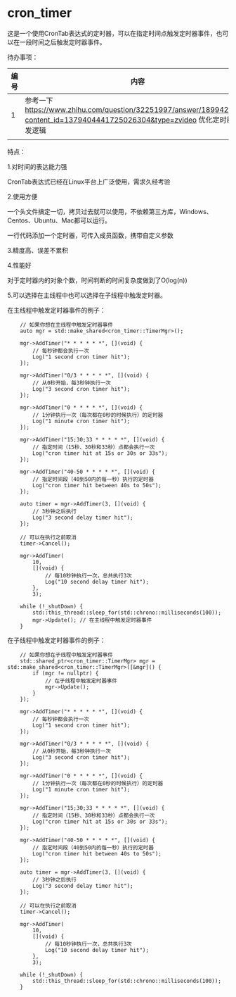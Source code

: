 # cron_timer

这是一个使用CronTab表达式的定时器，可以在指定时间点触发定时器事件，也可以在一段时间之后触发定时器事件。



待办事项：

| 编号 | 内容                                                         | 状态 |
| ---- | ------------------------------------------------------------ | ---- |
| 1    | 参考一下 https://www.zhihu.com/question/32251997/answer/1899420964?content_id=1379404441725026304&type=zvideo 优化定时器的出发逻辑 |      |
|      |                                                              |      |



特点：

1.对时间的表达能力强

CronTab表达式已经在Linux平台上广泛使用，需求久经考验



2.使用方便

一个头文件搞定一切，拷贝过去就可以使用，不依赖第三方库，Windows、Centos、Ubuntu、Mac都可以运行。

一行代码添加一个定时器，可传入成员函数，携带自定义参数



3.精度高、误差不累积



4.性能好

对于定时器内的对象个数，时间判断的时间复杂度做到了O(log(n))



5.可以选择在主线程中也可以选择在子线程中触发定时器。



在主线程中触发定时器事件的例子：

```
	// 如果你想在主线程中触发定时器事件
	auto mgr = std::make_shared<cron_timer::TimerMgr>();

	mgr->AddTimer("* * * * * *", [](void) {
		// 每秒钟都会执行一次
		Log("1 second cron timer hit");
	});

	mgr->AddTimer("0/3 * * * * *", [](void) {
		// 从0秒开始，每3秒钟执行一次
		Log("3 second cron timer hit");
	});

	mgr->AddTimer("0 * * * * *", [](void) {
		// 1分钟执行一次（每次都在0秒的时候执行）的定时器
		Log("1 minute cron timer hit");
	});

	mgr->AddTimer("15;30;33 * * * * *", [](void) {
		// 指定时间（15秒、30秒和33秒）点都会执行一次
		Log("cron timer hit at 15s or 30s or 33s");
	});

	mgr->AddTimer("40-50 * * * * *", [](void) {
		// 指定时间段（40到50内的每一秒）执行的定时器
		Log("cron timer hit between 40s to 50s");
	});

	auto timer = mgr->AddTimer(3, [](void) {
		// 3秒钟之后执行
		Log("3 second delay timer hit");
	});

	// 可以在执行之前取消
	timer->Cancel();

	mgr->AddTimer(
		10,
		[](void) {
			// 每10秒钟执行一次，总共执行3次
			Log("10 second delay timer hit");
		},
		3);

	while (!_shutDown) {
		std::this_thread::sleep_for(std::chrono::milliseconds(100));
		mgr->Update(); // 在主线程中触发定时器事件
	}
```



在子线程中触发定时器事件的例子：

```
	// 如果你想在子线程中触发定时器事件
	std::shared_ptr<cron_timer::TimerMgr> mgr = std::make_shared<cron_timer::TimerMgr>([&mgr]() {
		if (mgr != nullptr) {
			// 在子线程中触发定时器事件
			mgr->Update();
		}
	});

	mgr->AddTimer("* * * * * *", [](void) {
		// 每秒钟都会执行一次
		Log("1 second cron timer hit");
	});

	mgr->AddTimer("0/3 * * * * *", [](void) {
		// 从0秒开始，每3秒钟执行一次
		Log("3 second cron timer hit");
	});

	mgr->AddTimer("0 * * * * *", [](void) {
		// 1分钟执行一次（每次都在0秒的时候执行）的定时器
		Log("1 minute cron timer hit");
	});

	mgr->AddTimer("15;30;33 * * * * *", [](void) {
		// 指定时间（15秒、30秒和33秒）点都会执行一次
		Log("cron timer hit at 15s or 30s or 33s");
	});

	mgr->AddTimer("40-50 * * * * *", [](void) {
		// 指定时间段（40到50内的每一秒）执行的定时器
		Log("cron timer hit between 40s to 50s");
	});

	auto timer = mgr->AddTimer(3, [](void) {
		// 3秒钟之后执行
		Log("3 second delay timer hit");
	});

	// 可以在执行之前取消
	timer->Cancel();

	mgr->AddTimer(
		10,
		[](void) {
			// 每10秒钟执行一次，总共执行3次
			Log("10 second delay timer hit");
		},
		3);

	while (!_shutDown) {
		std::this_thread::sleep_for(std::chrono::milliseconds(100));
	}
```



